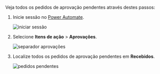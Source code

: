 Veja todos os pedidos de aprovação pendentes através destes passos:

1. Inicie sessão no [Power Automate](https://flow.microsoft.com).
   
    ![iniciar sessão](media/modern-approvals/sign-in.png)
2. Selecione **Itens de ação** > **Aprovações**.
   
    ![separador aprovações](media/modern-approvals/approvals-tab.png)
3. Localize todos os pedidos de aprovação pendentes em **Recebidos**.
   
    ![pedidos pendentes](media/modern-approvals/pending-requests.png)

